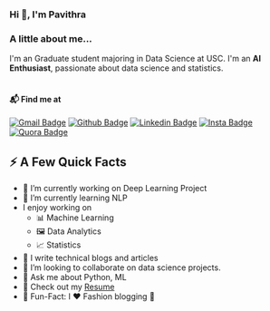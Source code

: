 ### Hi 👋, I'm Pavithra 

### A little about me...  
I'm an Graduate student majoring in Data Science at USC. I'm an **AI Enthusiast**, passionate about data science and statistics.  <br/><br/>

#### 📬 Find me at

[![Gmail Badge](https://img.shields.io/badge/-Gmail-d14836?style=for-the-badge&logo=Gmail&logoColor=white&link=mailto:pavithrakollipara@gmail.com)](mailto:pavithrakollipara@gmail.com)
[![Github Badge](http://img.shields.io/badge/-Github-black?style=for-the-badge&logo=github)](https://github.com/Pavithra2206/)
[![Linkedin Badge](https://img.shields.io/badge/-LinkedIn-blue?style=for-the-badge&logo=Linkedin&logoColor=white)](https://www.linkedin.com/in/pavithra-kollipara)
[![Insta Badge](https://img.shields.io/badge/pavithra__kollipara-%23E4405F.svg?style=for-the-badge&logo=Instagram&logoColor=white)](https://www.instagram.com/pavithra_kollipara/)
[![Quora Badge](https://img.shields.io/badge/Quora-%23B92B27.svg?style=for-the-badge&logo=Quora&logoColor=white)](https://www.quora.com/profile/Pavithra-Kollipara)


## ⚡️ A Few Quick Facts

- 🔭 I’m currently working on Deep Learning Project
- 🌱 I’m currently learning NLP
- I enjoy working on
  - 📊 Machine Learning
  - 🖼 Data Analytics
  - 📈 Statistics
- 📝 I write technical blogs and articles
- 👯 I’m looking to collaborate on data science projects.
- 💬 Ask me about Python, ML
- 📙 Check out my [Resume](https://www.linkedin.com/in/pavithrakollipara/)
- 🎉 Fun-Fact: I ❤️ Fashion blogging 👗
